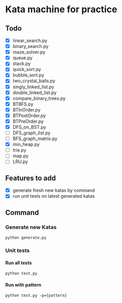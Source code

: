 # Kata machine for practice

## Todo

- [x] linear_search.py
- [x] binary_search.py
- [x] maze_solver.py
- [x] queue.py
- [x] stack.py
- [x] quick_sort.py
- [x] bubble_sort.py
- [x] two_crystal_balls.py
- [x] singly_linked_list.py
- [x] double_linked_list.py
- [x] compare_binary_trees.py
- [x] BTBFS.py
- [x] BTInOrder.py
- [x] BTPostOrder.py
- [x] BTPreOrder.py
- [x] DFS_on_BST.py
- [ ] DFS_graph_list.py
- [ ] BFS_graph_matrix.py
- [x] min_heap.py
- [ ] trie.py
- [ ] map.py
- [ ] LRU.py

## Features to add

- [x] generate fresh new katas by command
- [x] run unit tests on latest generated katas

## Command

### Generate new Katas

```
python generate.py
```

### Unit tests

#### Run all tests

```
python test.py
```

#### Run with pattern

```
python test.py -p={pattern} 
```
